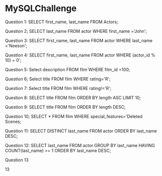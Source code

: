 # MySQLChallenge

Question 1:
    SELECT first_name, last_name FROM Actors;

Question 2;
    SELECT last_name FROM actor WHERE first_name ='John';

Question 3:
    SELECT first_name, last_name FROM actor WHERE last_name ='Neeson';

Question 4:
    SELECT first_name, last_name FROM actor WHERE (actor_id % 10) = 0';

Question 5:
    Select description FROM film WHERE film_id =100;

Question 6;
    Select title FROM film WHERE rating='R';

Question 7:
    Select title FROM film WHERE rating!='R';

Question 8:
    SELECT title FROM film ORDER BY  length ASC LIMIT 10;

Question 9:
     SELECT title FROM film ORDER BY length DESC;

Question 10;
    SELECT * FROM film WHERE special_features='Deleted Scenes;

Question 11:
    SELECT DISTINCT last_name FROM actor ORDER BY last_name DESC;

Question 12:
SELECT last_name FROM actor GROUP BY last_name HAVING COUNT(last_name) >= 1 ORDER BY last_name DESC;

Question 13



    



13